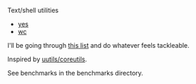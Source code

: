 Text/shell utilities

- [yes](src/yes.hs)
- [wc](src/wc.hs)

I'll be going through [this list](https://wiki.debian.org/coreutils) and do whatever feels tackleable.

Inspired by [uutils/coreutils](https://github.com/uutils/coreutils).

See benchmarks in the benchmarks directory.

